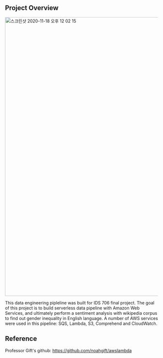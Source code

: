 ## Project Overview

<img width="917" alt="스크린샷 2020-11-18 오후 12 02 15" src="https://user-images.githubusercontent.com/71023894/99562576-48507e00-2996-11eb-89c9-e57997217127.png">

This data engineering pipleline was built for IDS 706 final project. The goal of this project is to build serverless data pipeline with Amazon Web Services, and ultimately perform a sentiment analysis with wikipedia corpus to find out gender inequality in English language. A number of AWS services were used in this pipeline: SQS, Lambda, S3, Comprehend and CloudWatch. 



## Reference
Professor Gift's github: https://github.com/noahgift/awslambda
